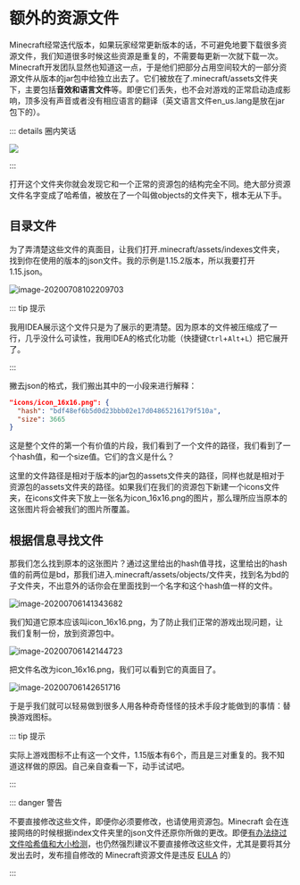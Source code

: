 # 额外的资源文件

Minecraft经常迭代版本，如果玩家经常更新版本的话，不可避免地要下载很多资源文件，我们知道很多时候这些资源是重复的，不需要每更新一次就下载一次。Minecraft开发团队显然也知道这一点，于是他们把部分占用空间较大的一部分资源文件从版本的jar包中给独立出去了。它们被放在了.minecraft/assets文件夹下，主要包括**音效和语言文件**等。即便它们丢失，也不会对游戏的正常启动造成影响，顶多没有声音或者没有相应语言的翻译（英文语言文件en_us.lang是放在jar包下的）。

::: details 圈内笑话

![](https://i.loli.net/2020/07/27/siHkrCB2RZUE5NP.jpg)

:::

打开这个文件夹你就会发现它和一个正常的资源包的结构完全不同。绝大部分资源文件名字变成了哈希值，被放在了一个叫做objects的文件夹下，根本无从下手。

## 目录文件

为了弄清楚这些文件的真面目，让我们打开.minecraft/assets/indexes文件夹，找到你在使用的版本的json文件。我的示例是1.15.2版本，所以我要打开1.15.json。

![image-20200708102209703](https://i.loli.net/2020/07/27/XFWb4aPRxqc5m9p.png)

::: tip 提示

我用IDEA展示这个文件只是为了展示的更清楚。因为原本的文件被压缩成了一行，几乎没什么可读性，我用IDEA的格式化功能（快捷键`Ctrl`+`Alt`+`L`）把它展开了。

:::

撇去json的格式，我们搬出其中的一小段来进行解释：

```json
"icons/icon_16x16.png": {
  "hash": "bdf48ef6b5d0d23bbb02e17d04865216179f510a",
  "size": 3665
}
```

这是整个文件的第一个有价值的片段，我们看到了一个文件的路径，我们看到了一个hash值，和一个size值。它们的含义是什么？

这里的文件路径是相对于版本的jar包的assets文件夹的路径，同样也就是相对于资源包的assets文件夹的路径。如果我们在我们的资源包下新建一个icons文件夹，在icons文件夹下放上一张名为icon_16x16.png的图片，那么理所应当原本的这张图片将会被我们的图片所覆盖。

## 根据信息寻找文件

那我们怎么找到原本的这张图片？通过这里给出的hash值寻找，这里给出的hash值的前两位是bd，那我们进入.minecraft/assets/objects/文件夹，找到名为bd的子文件夹，不出意外的话你会在里面找到一个名字和这个hash值一样的文件。

![image-20200706141343682](https://i.loli.net/2020/07/27/hZUBqctgOyXNHi4.png)

我们知道它原本应该叫icon_16x16.png，为了防止我们正常的游戏出现问题，让我们复制一份，放到资源包中。

![image-20200706142144723](https://i.loli.net/2020/07/27/MlY4DICAKRyUzEc.png)

把文件名改为icon_16x16.png，我们可以看到它的真面目了。

![image-20200706142651716](https://i.loli.net/2020/07/27/S1KqaxgnstiWlCz.png)

于是乎我们就可以轻易做到很多人用各种奇奇怪怪的技术手段才能做到的事情：替换游戏图标。

::: tip 提示

实际上游戏图标不止有这一个文件，1.15版本有6个，而且是三对重复的。我不知道这样做的原因。自己亲自查看一下，动手试试吧。

:::

::: danger 警告

不要直接修改这些文件，即便你必须要修改，也请使用资源包。Minecraft 会在连接网络的时候根据index文件夹里的json文件还原你所做的更改。即便[有办法绕过文件哈希值和大小检测](https://www.mcbbs.net/thread-421087-1-1.html)，也仍然强烈建议不要直接修改这些文件，尤其是要将其分发出去时，发布擅自修改的 Minecraft资源文件是违反 [EULA](https://www.minecraft.net/zh-hans/terms/r1/) 的）

:::
